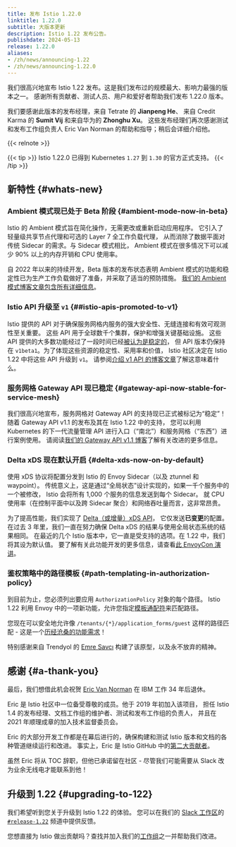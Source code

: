 ```yaml
---
title: 发布 Istio 1.22.0
linktitle: 1.22.0
subtitle: 大版本更新
description: Istio 1.22 发布公告。
publishdate: 2024-05-13
release: 1.22.0
aliases:
- /zh/news/announcing-1.22
- /zh/news/announcing-1.22.0
---
```


我们很高兴地宣布 Istio 1.22 发布。这是我们发布过的规模最大、影响力最强的版本之一。
感谢所有贡献者、测试人员、用户和爱好者帮助我们发布 1.22.0 版本。

我们要感谢此版本的发布经理，来自 Tetrate 的 **Jianpeng He**、
来自 Credit Karma 的 **Sumit Vij** 和来自华为的 **Zhonghu Xu**。
这些发布经理们再次感谢测试和发布工作组负责人 Eric Van Norman 的帮助和指导；稍后会详细介绍他。

{{< relnote >}}

{{< tip >}}
Istio 1.22.0 已得到 Kubernetes `1.27` 到 `1.30` 的官方正式支持。
{{< /tip >}}

## 新特性 {#whats-new}

### Ambient 模式现已处于 Beta 阶段 {#ambient-mode-now-in-beta}

Istio 的 Ambient 模式旨在简化操作，无需更改或重新启动应用程序。
它引入了轻量级共享节点代理和可选的 Layer 7 全工作负载代理，
从而消除了数据平面对传统 Sidecar 的需求。与 Sidecar 模式相比，
Ambient 模式在很多情况下可以减少 90% 以上的内存开销和 CPU 使用率。

自 2022 年以来的持续开发，Beta 版本的发布状态表明 Ambient
模式的功能和稳定性已为生产工作负载做好了准备，并采取了适当的预防措施。
[我们的 Ambient 模式博客文章包含所有详细信息](/zh/blog/2024/ambient-reaches-beta/)。

### Istio API 升级至 `v1` {##istio-apis-promoted-to-v1}

Istio 提供的 API 对于确保服务网格内服务的强大安全性、无缝连接和有效可观测性至关重要。
这些 API 用于全球数千个集群，保护和增强关键基础设施。
这些 API 提供的大多数功能经过了一段时间已经[被认为是稳定的](/zh/docs/releases/feature-stages/)，
但 API 版本仍保持在 `v1beta1`。为了体现这些资源的稳定性、采用率和价值，
Istio 社区决定在 Istio 1.22 中将这些 API 升级到 `v1`。
请参阅[介绍 v1 API 的博客文章](/zh/blog/2024/v1-apis/)了解这意味着什么。

### 服务网格 Gateway API 现已稳定 {#gateway-api-now-stable-for-service-mesh}

我们很高兴地宣布，服务网格对 Gateway API 的支持现已正式被标记为“稳定”！
随着 Gateway API v1.1 的发布及其在 Istio 1.22 中的支持，
您可以利用 Kubernetes 的下一代流量管理 API 进行入口（“南北”）和服务网格（“东西”）进行案例使用。
请阅读[我们的 Gateway API v1.1 博客](/zh/blog/2024/gateway-mesh-ga/)了解有关改进的更多信息。

### Delta xDS 现在默认开启 {#delta-xds-now-on-by-default}

使用 xDS 协议将配置分发到 Istio 的 Envoy Sidecar（以及 ztunnel 和 waypoint）。
传统意义上，这是通过“全局状态”设计实现的，如果一千个服务中的一个被修改，
Istio 会将所有 1,000 个服务的信息发送到每个 Sidecar。
就 CPU 使用率（在控制平面中以及跨 Sidecar 聚合）和网络吞吐量而言，这非常昂贵。

为了提高性能，我们实现了 [Delta（或增量）xDS API](https://www.envoyproxy.io/docs/envoy/latest/api-docs/xds_protocol#incremental-xds)，
它仅发送**已变更**的配置。在过去 3 年里，我们一直在努力确保 Delta xDS 的结果与使用全局状态系统的结果相同。
在最近的几个 Istio 版本中，它一直是受支持的选项。在 1.22 中，我们将其设为默认值。
要了解有关此功能开发的更多信息，请查看[此 EnvoyCon 演讲](https://www.youtube.com/watch?v=LOm1ptEWx_Y)。

### 鉴权策略中的路径模板 {#path-templating-in-authorization-policy}

到目前为止，您必须列出要应用 `AuthorizationPolicy` 对象的每个路径。
Istio 1.22 利用 Envoy 中的一项新功能，允许您指定[模板通配符](/zh/docs/reference/config/security/authorization-policy/#Operation)来匹配路径。

您现在可以安全地允许像 `/tenants/{*}/application_forms/guest`
这样的路径匹配 - 这是一个[历经沧桑的功能需求](https://github.com/istio/istio/issues/16585)！

特别感谢来自 Trendyol 的 [Emre Savcı](https://github.com/mstrYoda) 构建了该原型，以及永不放弃的精神。

## 感谢 {#a-thank-you}

最后，我们想借此机会祝贺 [Eric Van Norman](https://github.com/ericvn) 在 IBM 工作 34 年后退休。

Eric 是 Istio 社区中一位备受尊敬的成员。他于 2019 年初加入该项目，
担任 Istio 1.4 的发布经理、文档工作组的维护者、测试和发布工作组的负责人，
并且在 2021 年顺理成章的加入技术监督委员会。

Eric 的大部分开发工作都是在幕后进行的，确保构建和测试 Istio 版本和文档的各种管道继续运行和改进。
事实上，Eric 是 Istio GitHub 中的[第二大贡献者](https://istio.devstats.cncf.io/d/66/developer-activity-counts-by-companies?orgId=1&var-period_name=Last%20decade&var-metric=contributions&var-repogroup_name=All&var-country_name=All&var-companies=All)。

虽然 Eric 将从 TOC 辞职，但他已承诺留在社区 - 尽管我们可能需要从 Slack 改为业余无线电才能联系到他！

## 升级到 1.22 {#upgrading-to-122}

我们希望听到您关于升级到 Istio 1.22 的体验。
您可以在我们的 [Slack 工作区](https://slack.istio.io/)的
[`#release-1.22`](https://istio.slack.com/archives/C06PU4H4EMR) 频道中提供反馈。

您想直接为 Istio 做出贡献吗？查找并加入我们的[工作组](https://github.com/istio/community/blob/master/WORKING-GROUPS.md)之一并帮助我们改进。
